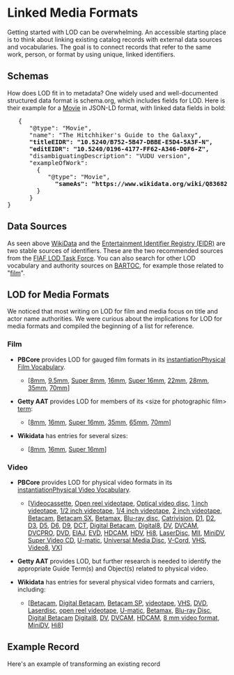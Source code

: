 
# Linked Media Formats

Getting started with LOD can be overwhelming. An accessible starting place is to think about linking existing catalog records with external data sources and vocabularies. The goal is to connect records  that refer to the same work, person, or format by using unique, linked identifiers. 

## Schemas
How does LOD fit in to metadata? One widely used and well-documented structured data format is  schema.org, which includes fields for LOD. Here is their example for a [Movie](https://schema.org/Movie) in JSON-LD format, with linked data fields in bold:
<pre>
   {
      "@type": "Movie",
      "name": "The Hitchhiker's Guide to the Galaxy",
     <b> "titleEIDR": "10.5240/B752-5B47-DBBE-E5D4-5A3F-N",
      "editEIDR": "10.5240/0196-4177-FF62-A346-D0F6-Z",</b>
      "disambiguatingDescription": "VUDU version",
      "exampleOfWork":
        {
           "@type": "Movie",
            <b> "sameAs": "https://www.wikidata.org/wiki/Q836821"</b>
        }
      }
}</pre>

## Data Sources
As seen above [WikiData](https://wikidata.org/) and the [Entertainment Identifier Registry (EIDR)](https://ui.eidr.org/) are two stable sources of identifiers. These are the two recommended sources from the [FIAF LOD Task Force](LOD-Task%20Force). You can also search for other LOD vocabulary and authority sources on [BARTOC](http://bartoc.org/), for example those related to "[film](http://bartoc.org/vocabularies?search=film#)".

## LOD for Media Formats
We noticed that most writing on LOD for film and media focus on title and actor name authorities. We were curious about the implications for LOD for media formats and compiled the beginning of a list for reference.

### Film
 - **PBCore** provides LOD for gauged film formats in its [instantiationPhysical Film Vocabulary](http://pbcore.org/pbcore-controlled-vocabularies/instantiationphysical-film-vocabulary/).
     - [[8mm](http://pbcore.org/pbcore-controlled-vocabularies/instantiationphysical-film-vocabulary/#8mmFilm), [9.5mm](http://pbcore.org/pbcore-controlled-vocabularies/instantiationphysical-film-vocabulary/#9andaHalfmmFilm), [Super 8mm](http://pbcore.org/pbcore-controlled-vocabularies/instantiationphysical-film-vocabulary/#Super8mmFilm), [16mm](http://pbcore.org/pbcore-controlled-vocabularies/instantiationphysical-film-vocabulary/#16mmFilm), [Super 16mm](http://pbcore.org/pbcore-controlled-vocabularies/instantiationphysical-film-vocabulary/#Super16mmFilm), [22mm](http://pbcore.org/pbcore-controlled-vocabularies/instantiationphysical-film-vocabulary/#22mmFilm), [28mm](http://pbcore.org/pbcore-controlled-vocabularies/instantiationphysical-film-vocabulary/#28mmFilm), [35mm](http://pbcore.org/pbcore-controlled-vocabularies/instantiationphysical-film-vocabulary/#35mmFilm), [70mm](http://pbcore.org/pbcore-controlled-vocabularies/instantiationphysical-film-vocabulary/#70mmFilm](http://pbcore.org/pbcore-controlled-vocabularies/instantiationphysical-film-vocabulary/#70mmFilm))]
     
 - **Getty AAT** provides LOD for members of its  \<size for photographic film> [term](http://vocab.getty.edu/aat/300263814):
     - [[8mm](http://vocab.getty.edu/aat/300263859), [16mm](http://vocab.getty.edu/aat/300263815), [Super 16mm](http://vocab.getty.edu/aat/300264669), [35mm](http://vocab.getty.edu/aat/300263816), [65mm](http://vocab.getty.edu/aat/300264670), [70mm](http://vocab.getty.edu/aat/300264672)] 
     
     
 - **Wikidata** has entries for several sizes:
     - [[8mm](https://www.wikidata.org/wiki/Q270183), [16mm](https://www.wikidata.org/wiki/Q194383), [Super 16mm](https://www.wikidata.org/wiki/Q2713357)]

### Video
 - **PBCore** provides LOD for physical video formats in its [instantiationPhysical Video Vocabulary](http://pbcore.org/pbcore-controlled-vocabularies/instantiationphysical-video-vocabulary/).
   - [[Videocassette](http://pbcore.org/pbcore-controlled-vocabularies/instantiationphysical-video-vocabulary/#Videocassette), [Open reel videotape](http://pbcore.org/pbcore-controlled-vocabularies/instantiationphysical-video-vocabulary/#OpenReelVideoTape), [Optical video disc](http://pbcore.org/pbcore-controlled-vocabularies/instantiationphysical-video-vocabulary/#OpticalVideoDisc), [1 inch videotape](http://pbcore.org/pbcore-controlled-vocabularies/instantiationphysical-video-vocabulary/#1InchVideotape), [1/2 inch videotape](http://pbcore.org/pbcore-controlled-vocabularies/instantiationphysical-video-vocabulary/#HalfInchVideotape), [1/4 inch videotape](http://pbcore.org/pbcore-controlled-vocabularies/instantiationphysical-video-vocabulary/#QuarterInchVideotape), [2 inch videotape](http://pbcore.org/pbcore-controlled-vocabularies/instantiationphysical-video-vocabulary/#2InchVideotape), [Betacam](http://pbcore.org/pbcore-controlled-vocabularies/instantiationphysical-video-vocabulary/#Betacam), [Betacam SX](http://pbcore.org/pbcore-controlled-vocabularies/instantiationphysical-video-vocabulary/#BetacamSX), [Betamax](http://pbcore.org/pbcore-controlled-vocabularies/instantiationphysical-video-vocabulary/#Betamax), [Blu-ray disc](http://pbcore.org/pbcore-controlled-vocabularies/instantiationphysical-video-vocabulary/#BluRayDisc), [Catrivision](http://pbcore.org/pbcore-controlled-vocabularies/instantiationphysical-video-vocabulary/#Catrivision), [D1](http://pbcore.org/pbcore-controlled-vocabularies/instantiationphysical-video-vocabulary/#D1), [D2](http://pbcore.org/pbcore-controlled-vocabularies/instantiationphysical-video-vocabulary/#D2), [D3](http://pbcore.org/pbcore-controlled-vocabularies/instantiationphysical-video-vocabulary/#D3), [D5](http://pbcore.org/pbcore-controlled-vocabularies/instantiationphysical-video-vocabulary/#D5), [D6](http://pbcore.org/pbcore-controlled-vocabularies/instantiationphysical-video-vocabulary/#D6), [D9](http://pbcore.org/pbcore-controlled-vocabularies/instantiationphysical-video-vocabulary/#D9), [DCT](http://pbcore.org/pbcore-controlled-vocabularies/instantiationphysical-video-vocabulary/#DCT), [Digital Betacam](http://pbcore.org/pbcore-controlled-vocabularies/instantiationphysical-video-vocabulary/#DigitalBetacam), [Digital8](http://pbcore.org/pbcore-controlled-vocabularies/instantiationphysical-video-vocabulary/#Digital8), [DV](http://pbcore.org/pbcore-controlled-vocabularies/instantiationphysical-video-vocabulary/#DV), [DVCAM](http://pbcore.org/pbcore-controlled-vocabularies/instantiationphysical-video-vocabulary/#DVCAM), [DVCPRO](http://pbcore.org/pbcore-controlled-vocabularies/instantiationphysical-video-vocabulary/#DVCPRO), [DVD](http://pbcore.org/pbcore-controlled-vocabularies/instantiationphysical-video-vocabulary/#DVD), [EIAJ](http://pbcore.org/pbcore-controlled-vocabularies/instantiationphysical-video-vocabulary/#EIAJ), [EVD](http://pbcore.org/pbcore-controlled-vocabularies/instantiationphysical-video-vocabulary/#EVD), [HDCAM](http://pbcore.org/pbcore-controlled-vocabularies/instantiationphysical-video-vocabulary/#HDCAM), [HDV](http://pbcore.org/pbcore-controlled-vocabularies/instantiationphysical-video-vocabulary/#HDV), [Hi8](http://pbcore.org/pbcore-controlled-vocabularies/instantiationphysical-video-vocabulary/#Hi8), [LaserDisc](http://pbcore.org/pbcore-controlled-vocabularies/instantiationphysical-video-vocabulary/#LaserDisc), [MII](http://pbcore.org/pbcore-controlled-vocabularies/instantiationphysical-video-vocabulary/#MII), [MiniDV](http://pbcore.org/pbcore-controlled-vocabularies/instantiationphysical-video-vocabulary/#MiniDV), [Super Video CD](http://pbcore.org/pbcore-controlled-vocabularies/instantiationphysical-video-vocabulary/#SuperVideoCD), [U-matic](http://pbcore.org/pbcore-controlled-vocabularies/instantiationphysical-video-vocabulary/#Umatic), [Universal Media Disc](http://pbcore.org/pbcore-controlled-vocabularies/instantiationphysical-video-vocabulary/#UniversalMediaDisc), [V-Cord](http://pbcore.org/pbcore-controlled-vocabularies/instantiationphysical-video-vocabulary/#Vcord), [VHS](http://pbcore.org/pbcore-controlled-vocabularies/instantiationphysical-video-vocabulary/#VHS), [Video8](http://pbcore.org/pbcore-controlled-vocabularies/instantiationphysical-video-vocabulary/#Video8), [VX](http://pbcore.org/pbcore-controlled-vocabularies/instantiationphysical-video-vocabulary/#VX)]

- **Getty AAT** provides LOD, but further research is needed to identify the appropriate Guide Term(s) and Object(s) related to physical video.

- **Wikidata** has entries for several physical video formats and carriers, including:
   - [[Betacam](https://www.wikidata.org/wiki/Q830910), [Digital Betacam](https://www.wikidata.org/wiki/Q1751553), [Betacam SP](https://www.wikidata.org/wiki/Q830904), [videotape](https://www.wikidata.org/wiki/Q747779), [VHS](https://www.wikidata.org/wiki/Q183976), [DVD](https://www.wikidata.org/wiki/Q5294), 
[Laserdisc](https://www.wikidata.org/wiki/Q273309), [open reel videotape](https://www.wikidata.org/wiki/Q29167500), [U-matic](https://www.wikidata.org/wiki/Q278080), [Betamax](https://www.wikidata.org/wiki/Q690148), [Blu-ray Disc](https://www.wikidata.org/wiki/Q47770), [Digital Betacam](https://www.wikidata.org/wiki/Q1751553)
[Digital8](https://www.wikidata.org/wiki/Q930337), [DV](https://www.wikidata.org/wiki/Q3796889), [DVCAM](https://www.wikidata.org/wiki/Q1361160), [HDCAM](https://www.wikidata.org/wiki/Q1194529), [8 mm video format](https://www.wikidata.org/wiki/Q1155472), [MiniDV](https://www.wikidata.org/wiki/Q6957908), [Hi8](https://www.wikidata.org/wiki/Q2302273)]


## Example Record
Here's an example of transforming an existing record


